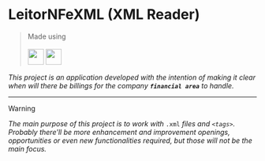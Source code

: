 

# LeitorNFeXML (XML Reader)
> Made using
><br><br><img height="32" width="32" src="https://cdn.simpleicons.org/apachenetbeanside/white"/>&nbsp;<img height="32" width="32" src="https://cdn.simpleicons.org/apachemaven/white"/>

_This project is an application developed with the intention of making it clear when will there be billings for the company **`financial area`** to handle._


---


> [!WARNING]
> _The main purpose of this project is to work with_ `.xml` _files and `<tags>`. Probably there'll be more enhancement and improvement openings, opportunities or even new functionalities required, but those will not be the main focus._

